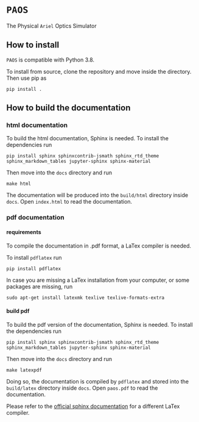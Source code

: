 # `PAOS`
The Physical `Ariel` Optics Simulator

## How to install 

`PAOS` is compatible with Python 3.8.

To install from source, clone the repository and move inside the directory. 
Then use pip as 
    
    pip install .

## How to build the documentation

### html documentation

To build the html documentation, Sphinx is needed. To install the dependencies run

    pip install sphinx sphinxcontrib-jsmath sphinx_rtd_theme sphinx_markdown_tables jupyter-sphinx sphinx-material

Then move into the `docs` directory and run

    make html

The documentation will be produced into the `build/html` directory inside `docs`. 
Open `index.html` to read the documentation.

### pdf documentation

#### requirements

To compile the documentation in .pdf format, a LaTex compiler is needed. 

To install `pdflatex` run

    pip install pdflatex

In case you are missing a LaTex installation from your computer, or some packages are missing, run 

    sudo apt-get install latexmk texlive texlive-formats-extra

#### build pdf

To build the pdf version of the documentation, Sphinx is needed. To install the dependencies run

    pip install sphinx sphinxcontrib-jsmath sphinx_rtd_theme sphinx_markdown_tables jupyter-sphinx sphinx-material

Then move into the `docs` directory and run

    make latexpdf

Doing so, the documentation is compiled by `pdflatex` and stored into the `build/latex` directory inside `docs`. 
Open `paos.pdf` to read the documentation.

Please refer to the [official sphinx documentation](https://www.sphinx-doc.org/en/master/usage/configuration.html#latex-options) 
for a different LaTex compiler.